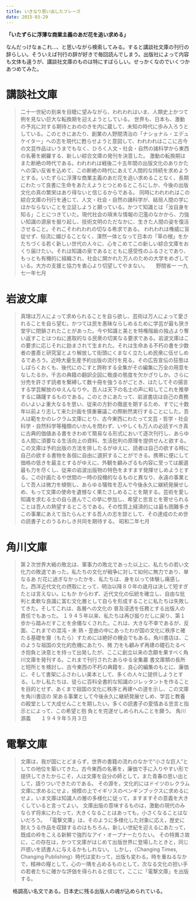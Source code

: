 ```yaml
---
title: いきなり思い出したフレーズ
date: 2015-03-29
---
```


**「いたずらに浮薄な商業主義のあだ花を追い求める」**

なんだっけなぁこれ…、と思いながら検索してみる。すると講談社文庫の刊行の辞らしい。そういえば刊行の辞が好きで毎回読んでしまう。出版社によって内容も文体も違うが、講談社文庫のものは特にすばらしい。せっかくなのでいくつかあつめてみた。

# 講談社文庫

> 二十一世紀の到来を目睫に望みながら、われわれはいま、人類史上かつて例を見ない巨大な転換期を迎えようとしている。
> 世界も、日本も、激動の予兆に対する期待とおののきを内に蔵して、未知の時代に歩み入ろうとしている。このときにあたり、創業の人野間清治の「ナショナル・エデュケイター」への志を現代に甦らせようと意図して、われわれはここに古今の文芸作品はいうまでもなく、ひろく人文・社会・自然の諸科学から東西の名著を網羅する、新しい綜合文庫の発刊を決意した。
> 激動の転換期はまた断絶の時代である。われわれは戦後二十五年間の出版文化のありかたへの深い反省を込めて、この断絶の時代にあえて人間的な持続を求めようとする。いたずらに浮薄な商業主義のあだ花を追い求めることなく、長期にわたって良書に生命をあたえようとつとめるところにしか、今後の出版文化の真の繁栄はあり得ないと信じるからである。
> 同時にわれわれはこの綜合文庫の刊行を通じて、人文・社会・自然の諸科学が、結局人間の学にほかならないことを立証しようと願っている。かつて知識とは「汝自身を知る」ことにつきていた。現代社会の瑣末な情報の氾濫のなかから、力強い知識の源泉を掘り起し、技術文明のただなかに、生きた人間の姿を復活させること。それこそわれわれの切なる希求である。
> われわれは権威に盲従せず、俗流に媚びることなく、渾然一体となって日本の「草の根」をかたちづくる若く新しい世代の人々に、心をこめてこの新しい綜合文庫をおくり届けたい。それは知識の泉であるとともに感受性のふるさとであり、もっとも有機的に組織され、社会に開かれた万人のための大学をめざしている。大方の支援と協力を衷心より切望してやまない。
　
> 野間省一
> 一九七一年七月

# 岩波文庫

> 真理は万人によって求められることを自ら欲し、芸術は万人によって愛されることを自ら望む。かつては民を愚昧ならしめるために学芸が最も狭き堂宇に閉鎖されたことがあった。今や知識と美とを特権階級の独占より奪い返すことはつねに進取的なる民衆の切実なる要求である。岩波文庫はこの要求に応じそれに励まされて生まれた。それは生命ある不朽の書を少数者の書斎と研究室とより解放して街頭にくまなく立たしめ民衆に伍せしめるであろう。近時大量生産予約出版の流行を見る。その広告宣伝の狂態はしばらくおくも、後代にのこすと誇称する全集がその編集に万全の用意をなしたるか。千古の典籍の翻訳企図に敬虔の態度を欠かざりしか。さらに分売を許さず読者を繋縛して数十冊を強うるがごとき、はたしてその揚言する学芸解放のゆえんなりや。吾人は天下の名士の声に和してこれを推挙するに躊躇するものである。このときにあたって、岩波書店は自己の責務のいよいよ重大なるを思い、従来の方針の徹底を期するため、すでに十数年以前より志して来た計画を慎重審議この際断然実行することにした。吾人は範をかのレクラム文庫にとり、古今東西にわたって文芸・哲学・社会科学・自然科学等種類のいかんを問わず、いやしくも万人の必読すべき真に古典的価値ある書をきわめて簡易なる形式において逐次刊行し、あらゆる人間に須要なる生活向上の資料、生活批判の原理を提供せんと欲する。この文庫は予約出版の方法を排したるがゆえに、読者は自己の欲する時に自己の欲する書物を各個に自由に選択することができる。携帯に便にして価格の低きを最主とするがゆえに、外観を顧みざるも内容に至っては厳選最も力を尽くし、従来の岩波出版物の特色をますます発揮せしめようとする。この計画たるや世間の一時の投機的なるものと異なり、永遠の事業として吾人は微力を傾倒し、あらゆる犠牲を忍んで今後永久に継続発展せしめ、もって文庫の使命を遺憾なく果たさしめることを期する。芸術を愛し知識を求むる士の自ら進んでこの挙に参加し、希望と忠言とを寄せられることは吾人の熱望するところである。その性質上経済的には最も困難多きこの事業にあえて当たらんとする吾人の志を諒として、その達成のため世の読書子とのうるわしき共同を期待する。
> 昭和二年七月
　　

# 角川文庫

> 第２次世界大戦の敗北は、軍事力の敗北であった以上に、私たちの若い文化力の敗退であった。私たちの文化が戦争に対して如何に無力であり、単なるあ だ花に過ぎなかったかを、私たちは、身を以って体験し痛感した。西洋近代文化の摂取にとって、明治以降８０年の歳月は決して短すぎたとは言えない。にもか からわず、近代文化の伝統を確立し、自由な批判と柔軟な良識に富む文化層として自らを形成することに私たちは失敗してきた。そしてこれは、各層への文化の 普及浸透を任務とする出版人の責任でもあった。
> １９４５年以来、私たちは再び振りだしに戻り、第１歩から踏みだすことを余儀なくされた。これは、大きな不幸であるが、反面、これまでの混沌・未 熟・歪曲の中にあったわが国の文化に秩序と確たる基礎を齎（もたら）すためには絶好の機会でもある。角川書店は、このような祖国の文化的危機にあたり、微 力をも顧みず再建の礎石たるべき抱負と決意とを持って出発したが、ここに創立以来の念願を果すべく角川文庫を発刊する。これまで刊行されたあらゆる全集叢 書文庫類の長所と短所とを検討し、古今東西の不朽の典籍を、良心的編集のもとに、廉価に、そして書架にふさわしい美本として、多くの人々に提供しようとす る。しかし私たちは、徒らに百科全書的な知識のジレッタントを作ることを目的とせず、あくまで祖国の文化に秩序と再建への道を示し、この文庫を角川書店の 栄ある事業として今後永久に継続発展せしめ、学芸と教養の殿堂として大成せんことを期したい。多くの読書子の愛情ある忠言と指示とによって、この希望と抱 負とを完遂せしめられんことを願う。
> 角川源義　　１９４９年５月３日

# 電撃文庫
> 文庫は，我が国にとどまらず，世界の書籍の流れのなかで“小さな巨人”としての地位を築いてきた。古今東西の名著を，廉価で手に入りやすい形で提供してきたからこそ，人は文庫を自分の師として，また青春の思い出として，語りついできたのである。
> その源を，文化的にはドイツのレクラム文庫に求めるにせよ，規模の上でイギリスのペンギンブックスに求めるにせよ，いま文庫は知識人の層の多様化に従って，ますますその意義を大きくしていると言ってよい。
> 文庫出版の意味するものは，激動の現代のみならず将来にわたって，大きくなることはあっても，小さくなることはないだろう。
> 「電撃文庫」は，そのように多様化した対象に応え，歴史に耐えうる作品を収録するのはもちろん，新しい世紀を迎えるにあたって，既成の枠をこえる新鮮で強烈なアイ・オープナーたりたい。
> その特異さ故に，この存在は，かつて文庫がはじめて出版世界に登場したときと，同じ戸惑いを読書人に与えるかもしれない。
> しかし，〈Changing Times, Changing Publishing〉時代は変わって，出版も変わる。時を重ねるなかで，精神の糧として，心の一隅を占めるものとして，次なる文化の担い手の若者たちに確かな評価を得られると信じて，ここに「電撃文庫」を出版する。

　
格調高い名文である。日本史に残る出版人の魂が込められている。
